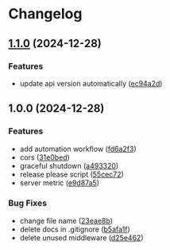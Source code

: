 # Changelog

## [1.1.0](https://github.com/ekachaikeaw/social/compare/v1.0.0...v1.1.0) (2024-12-28)


### Features

* update api version automatically ([ec94a2d](https://github.com/ekachaikeaw/social/commit/ec94a2df9ff9c8f94fcb4757d2dbbe6660c509b3))

## 1.0.0 (2024-12-28)


### Features

* add automation workflow ([fd6a2f3](https://github.com/ekachaikeaw/social/commit/fd6a2f3b66259229e62ca4f02266864450ec3e8a))
* cors ([31e0bed](https://github.com/ekachaikeaw/social/commit/31e0bed73a351c7d78a9a77a6e7bee1d2b12a4e8))
* graceful shutdown ([a493320](https://github.com/ekachaikeaw/social/commit/a493320fc2fb2228a5c993305aada54baad9d4ad))
* release please script ([55cec72](https://github.com/ekachaikeaw/social/commit/55cec727e6198321f971cbe6216241ae8d9b6d93))
* server metric ([e9d87a5](https://github.com/ekachaikeaw/social/commit/e9d87a5743056df8d0eaac556b24f909b6357617))


### Bug Fixes

* change file name ([23eae8b](https://github.com/ekachaikeaw/social/commit/23eae8b3e0030054e4cdafadd14f30d4b59d527f))
* delete docs in .gitignore ([b5afa1f](https://github.com/ekachaikeaw/social/commit/b5afa1f80744b018a817f9c566d799c5417f36b6))
* delete unused middleware ([d25e462](https://github.com/ekachaikeaw/social/commit/d25e462ad2e83fe9054e74eb09cbee20a9756baf))
